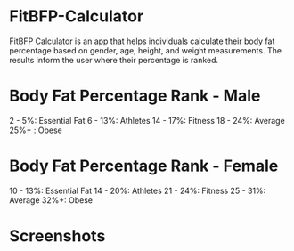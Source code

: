 # FitBFP-Calculator
FitBFP Calculator is an app that helps individuals calculate their body fat percentage based on gender, age, height, and weight measurements. The results inform the user where their percentage is ranked.


# Body Fat Percentage Rank - Male

2 - 5%: Essential Fat
6 - 13%: Athletes
14 - 17%: Fitness
18 - 24%: Average
25%+ : Obese

# Body Fat Percentage Rank - Female

10 - 13%: Essential Fat
14 - 20%: Athletes
21 - 24%: Fitness
25 - 31%: Average
32%+: Obese

# Screenshots
